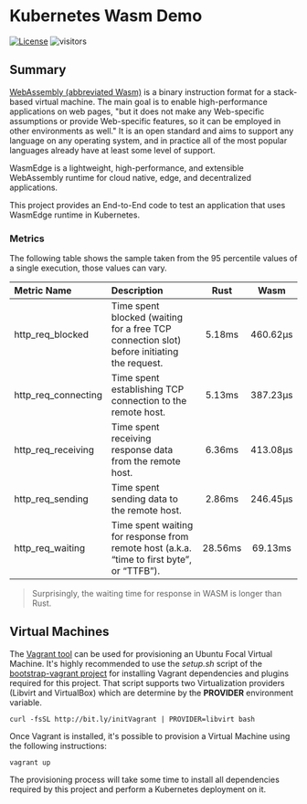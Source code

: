 # Kubernetes Wasm Demo
<!-- markdown-link-check-disable-next-line -->
[![License](https://img.shields.io/badge/License-Apache%202.0-blue.svg)](https://opensource.org/licenses/Apache-2.0)
![visitors](https://visitor-badge.glitch.me/badge?page_id=electrocucaracha.k8s-WASM-demo)

## Summary

[WebAssembly (abbreviated Wasm)][1] is a binary instruction format for a stack-based
virtual machine. The main goal is to enable high-performance applications on web
pages, "but it does not make any Web-specific assumptions or provide
Web-specific features, so it can be employed in other environments as well." It
is an open standard and aims to support any language on any operating system,
and in practice all of the most popular languages already have at least some
level of support.

WasmEdge is a lightweight, high-performance, and extensible WebAssembly runtime
for cloud native, edge, and decentralized applications.

This project provides an End-to-End code to test an application that uses
WasmEdge runtime in Kubernetes.

### Metrics

The following table shows the sample taken from the 95 percentile values of a
single execution, those values can vary.

| Metric Name         | Description                                                                                | Rust    | Wasm     |
|:--------------------|:-------------------------------------------------------------------------------------------|:-------:|:--------:|
| http_req_blocked    | Time spent blocked (waiting for a free TCP connection slot) before initiating the request. | 5.18ms  | 460.62µs |
| http_req_connecting | Time spent establishing TCP connection to the remote host.                                 | 5.13ms  | 387.23µs |
| http_req_receiving  | Time spent receiving response data from the remote host.                                   | 6.36ms  | 413.08µs |
| http_req_sending    | Time spent sending data to the remote host.                                                | 2.86ms  | 246.45µs |
| http_req_waiting    | Time spent waiting for response from remote host (a.k.a. “time to first byte”, or “TTFB”). | 28.56ms | 69.13ms  |

> Surprisingly, the waiting time for response in WASM is longer than Rust.

## Virtual Machines

The [Vagrant tool][2] can be used for provisioning an Ubuntu Focal
Virtual Machine. It's highly recommended to use the  *setup.sh* script
of the [bootstrap-vagrant project][3] for installing Vagrant
dependencies and plugins required for this project. That script
supports two Virtualization providers (Libvirt and VirtualBox) which
are determine by the **PROVIDER** environment variable.

    curl -fsSL http://bit.ly/initVagrant | PROVIDER=libvirt bash

Once Vagrant is installed, it's possible to provision a Virtual
Machine using the following instructions:

    vagrant up

The provisioning process will take some time to install all
dependencies required by this project and perform a Kubernetes
deployment on it.

[1]: https://webassembly.org/
[2]: https://www.vagrantup.com/
[3]: https://github.com/electrocucaracha/bootstrap-vagrant
